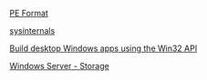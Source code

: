 [PE Format](https://docs.microsoft.com/en-us/windows/desktop/Debug/pe-format)


[sysinternals](https://docs.microsoft.com/en-us/sysinternals/)


[Build desktop Windows apps using the Win32 API](https://docs.microsoft.com/en-us/windows/desktop/index)


[Windows Server -  Storage](https://docs.microsoft.com/en-us/windows-server/storage/storage)
